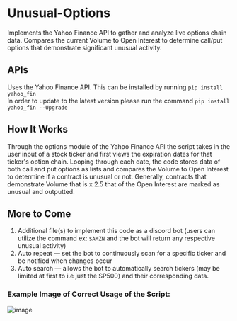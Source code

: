 # Unusual-Options
Implements the Yahoo Finance API to gather and analyze live options chain data. Compares the current Volume to Open Interest to determine call/put options that demonstrate significant unusual activity.

## APIs 
Uses the Yahoo Finance API. This can be installed by running ```pip install yahoo_fin```<br/>
In order to update to the latest version please run the command  ```pip install yahoo_fin --Upgrade```

## How It Works
Through the options module of the Yahoo Finance API the script takes in the user input of a stock ticker and first views the expiration dates for that ticker's option chain. Looping through each date, the code stores data of both call and put options as lists and compares the Volume to Open Interest to determine if a contract is unusual or not. Generally, contracts that demonstrate Volume that is x 2.5 that of the Open Interest are marked as unusual and outputted.

## More to Come
1) Additional file(s) to implement this code as a discord bot (users can utilize the command ex: ```$AMZN``` and the bot will return any respective unusual activity)
2) Auto repeat — set the bot to continuously scan for a specific ticker and be notified when changes occur
3) Auto search — allows the bot to automatically search tickers (may be limited at first to i.e just the SP500) and their corresponding data. 

### Example Image of Correct Usage of the Script: 
![image](https://user-images.githubusercontent.com/64718908/174224474-dc6c845a-1ac0-4212-8e14-fc667d75d1e9.png)
